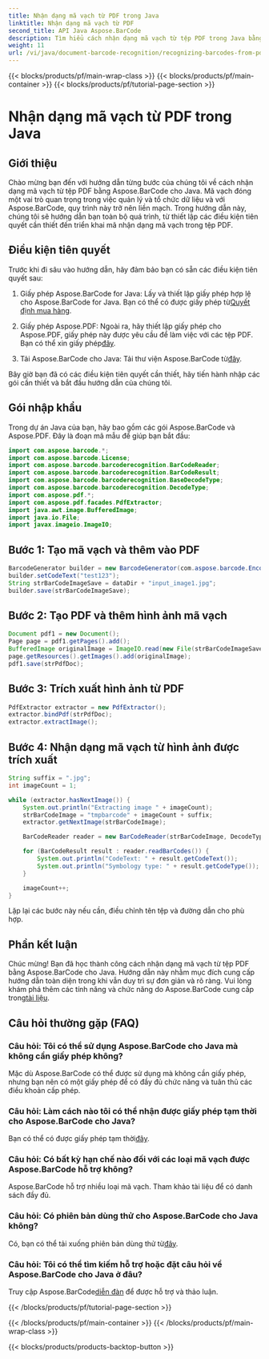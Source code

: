 ```yaml
---
title: Nhận dạng mã vạch từ PDF trong Java
linktitle: Nhận dạng mã vạch từ PDF
second_title: API Java Aspose.BarCode
description: Tìm hiểu cách nhận dạng mã vạch từ tệp PDF trong Java bằng Aspose.BarCode. Hướng dẫn từng bước với các ví dụ về mã. Tăng hiệu quả quản lý dữ liệu của bạn!
weight: 11
url: /vi/java/document-barcode-recognition/recognizing-barcodes-from-pdf/
---
```


{{< blocks/products/pf/main-wrap-class >}}
{{< blocks/products/pf/main-container >}}
{{< blocks/products/pf/tutorial-page-section >}}

# Nhận dạng mã vạch từ PDF trong Java


## Giới thiệu

Chào mừng bạn đến với hướng dẫn từng bước của chúng tôi về cách nhận dạng mã vạch từ tệp PDF bằng Aspose.BarCode cho Java. Mã vạch đóng một vai trò quan trọng trong việc quản lý và tổ chức dữ liệu và với Aspose.BarCode, quy trình này trở nên liền mạch. Trong hướng dẫn này, chúng tôi sẽ hướng dẫn bạn toàn bộ quá trình, từ thiết lập các điều kiện tiên quyết cần thiết đến triển khai mã nhận dạng mã vạch trong tệp PDF.

## Điều kiện tiên quyết

Trước khi đi sâu vào hướng dẫn, hãy đảm bảo bạn có sẵn các điều kiện tiên quyết sau:

1.  Giấy phép Aspose.BarCode for Java: Lấy và thiết lập giấy phép hợp lệ cho Aspose.BarCode for Java. Bạn có thể có được giấy phép từ[Quyết định mua hàng](https://purchase.aspose.com/buy).

2.  Giấy phép Aspose.PDF: Ngoài ra, hãy thiết lập giấy phép cho Aspose.PDF, giấy phép này được yêu cầu để làm việc với các tệp PDF. Bạn có thể xin giấy phép[đây](https://purchase.aspose.com/temporary-license/).

3.  Tải Aspose.BarCode cho Java: Tải thư viện Aspose.BarCode từ[đây](https://releases.aspose.com/barcode/java/).

Bây giờ bạn đã có các điều kiện tiên quyết cần thiết, hãy tiến hành nhập các gói cần thiết và bắt đầu hướng dẫn của chúng tôi.

## Gói nhập khẩu

Trong dự án Java của bạn, hãy bao gồm các gói Aspose.BarCode và Aspose.PDF. Đây là đoạn mã mẫu để giúp bạn bắt đầu:

```java
import com.aspose.barcode.*;
import com.aspose.barcode.License;
import com.aspose.barcode.barcoderecognition.BarCodeReader;
import com.aspose.barcode.barcoderecognition.BarCodeResult;
import com.aspose.barcode.barcoderecognition.BaseDecodeType;
import com.aspose.barcode.barcoderecognition.DecodeType;
import com.aspose.pdf.*;
import com.aspose.pdf.facades.PdfExtractor;
import java.awt.image.BufferedImage;
import java.io.File;
import javax.imageio.ImageIO;
```

## Bước 1: Tạo mã vạch và thêm vào PDF

```java
BarcodeGenerator builder = new BarcodeGenerator(com.aspose.barcode.EncodeTypes.CODE_39_STANDARD);
builder.setCodeText("test123");
String strBarCodeImageSave = dataDir + "input_image1.jpg";
builder.save(strBarCodeImageSave);
```

## Bước 2: Tạo PDF và thêm hình ảnh mã vạch

```java
Document pdf1 = new Document();
Page page = pdf1.getPages().add();
BufferedImage originalImage = ImageIO.read(new File(strBarCodeImageSave));
page.getResources().getImages().add(originalImage);
pdf1.save(strPdfDoc);
```

## Bước 3: Trích xuất hình ảnh từ PDF

```java
PdfExtractor extractor = new PdfExtractor();
extractor.bindPdf(strPdfDoc);
extractor.extractImage();
```

## Bước 4: Nhận dạng mã vạch từ hình ảnh được trích xuất

```java
String suffix = ".jpg";
int imageCount = 1;

while (extractor.hasNextImage()) {
    System.out.println("Extracting image " + imageCount);
    strBarCodeImage = "tmpbarcode" + imageCount + suffix;
    extractor.getNextImage(strBarCodeImage);

    BarCodeReader reader = new BarCodeReader(strBarCodeImage, DecodeType.CODE_39_EXTENDED);

    for (BarCodeResult result : reader.readBarCodes()) {
        System.out.println("CodeText: " + result.getCodeText());
        System.out.println("Symbology type: " + result.getCodeType());
    }

    imageCount++;
}
```

Lặp lại các bước này nếu cần, điều chỉnh tên tệp và đường dẫn cho phù hợp.

## Phần kết luận

 Chúc mừng! Bạn đã học thành công cách nhận dạng mã vạch từ tệp PDF bằng Aspose.BarCode cho Java. Hướng dẫn này nhằm mục đích cung cấp hướng dẫn toàn diện trong khi vẫn duy trì sự đơn giản và rõ ràng. Vui lòng khám phá thêm các tính năng và chức năng do Aspose.BarCode cung cấp trong[tài liệu](https://reference.aspose.com/barcode/java/).

## Câu hỏi thường gặp (FAQ)

### Câu hỏi: Tôi có thể sử dụng Aspose.BarCode cho Java mà không cần giấy phép không?
Mặc dù Aspose.BarCode có thể được sử dụng mà không cần giấy phép, nhưng bạn nên có một giấy phép để có đầy đủ chức năng và tuân thủ các điều khoản cấp phép.

### Câu hỏi: Làm cách nào tôi có thể nhận được giấy phép tạm thời cho Aspose.BarCode cho Java?
 Bạn có thể có được giấy phép tạm thời[đây](https://purchase.aspose.com/temporary-license/).

### Câu hỏi: Có bất kỳ hạn chế nào đối với các loại mã vạch được Aspose.BarCode hỗ trợ không?
Aspose.BarCode hỗ trợ nhiều loại mã vạch. Tham khảo tài liệu để có danh sách đầy đủ.

### Câu hỏi: Có phiên bản dùng thử cho Aspose.BarCode cho Java không?
 Có, bạn có thể tải xuống phiên bản dùng thử từ[đây](https://releases.aspose.com/).

### Câu hỏi: Tôi có thể tìm kiếm hỗ trợ hoặc đặt câu hỏi về Aspose.BarCode cho Java ở đâu?
 Truy cập Aspose.BarCode[diễn đàn](https://forum.aspose.com/c/barcode/13) để được hỗ trợ và thảo luận.

{{< /blocks/products/pf/tutorial-page-section >}}

{{< /blocks/products/pf/main-container >}}
{{< /blocks/products/pf/main-wrap-class >}}

{{< blocks/products/products-backtop-button >}}
